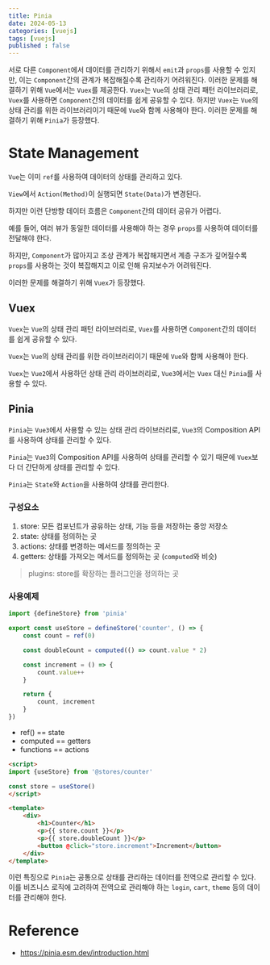 ```yaml
---
title: Pinia
date: 2024-05-13
categories: [vuejs]
tags: [vuejs]
published : false
---
```


서로 다른 `Component`에서 데이터를 관리하기 위해서 `emit`과 `props`를 사용할 수 있지만, 이는 `Component`간의 관계가 복잡해질수록 관리하기 어려워진다. 이러한 문제를 해결하기 위해 `Vue`에서는 `Vuex`를 제공한다. `Vuex`는 `Vue`의 상태 관리 패턴 라이브러리로, `Vuex`를 사용하면 `Component`간의 데이터를 쉽게 공유할 수 있다. 하지만 `Vuex`는 `Vue`의 상태 관리를 위한 라이브러리이기 때문에 `Vue`와 함께 사용해야 한다. 이러한 문제를 해결하기 위해 `Pinia`가 등장했다.

# State Management

`Vue`는 이미 `ref`를 사용하여 데이터의 상태를 관리하고 있다.

`View`에서 `Action(Method)`이 실행되면 `State(Data)`가 변경된다.

하지만 이런 단방향 데이터 흐름은 `Component`간의 데이터 공유가 어렵다.

예를 들어, 여러 뷰가 동일한 데이터를 사용해야 하는 경우 `props`를 사용하여 데이터를 전달해야 한다.

하지만, `Component`가 많아지고 조상 관계가 복잡해지면서 계층 구조가 깊어질수록 `props`를 사용하는 것이 복잡해지고 이로 인해 유지보수가 어려워진다.

이러한 문제를 해결하기 위해 `Vuex`가 등장했다.

## Vuex

`Vuex`는 `Vue`의 상태 관리 패턴 라이브러리로, `Vuex`를 사용하면 `Component`간의 데이터를 쉽게 공유할 수 있다.

`Vuex`는 `Vue`의 상태 관리를 위한 라이브러리이기 때문에 `Vue`와 함께 사용해야 한다.

`Vuex`는 `Vue2`에서 사용하던 상태 관리 라이브러리로, `Vue3`에서는 `Vuex` 대신 `Pinia`를 사용할 수 있다.

## Pinia

`Pinia`는 `Vue3`에서 사용할 수 있는 상태 관리 라이브러리로, `Vue3`의 Composition API를 사용하여 상태를 관리할 수 있다.

`Pinia`는 `Vue3`의 Composition API를 사용하여 상태를 관리할 수 있기 때문에 `Vuex`보다 더 간단하게 상태를 관리할 수 있다.

`Pinia`는 `State`와 `Action`을 사용하여 상태를 관리한다.


### 구성요소

1. store: 모든 컴포넌트가 공유하는 상태, 기능 등을 저장하는 중앙 저장소
2. state: 상태를 정의하는 곳
3. actions: 상태를 변경하는 메서드를 정의하는 곳
4. getters: 상태를 가져오는 메서드를 정의하는 곳 (`computed`와 비슷)
> plugins: store를 확장하는 플러그인을 정의하는 곳

### 사용예제
```js
import {defineStore} from 'pinia'

export const useStore = defineStore('counter', () => {
	const count = ref(0)

	const doubleCount = computed(() => count.value * 2)

	const increment = () => {
		count.value++
	}

	return {
		count, increment
	}
})
```

- ref() == state
- computed == getters
- functions == actions

```html
<script>
import {useStore} from '@stores/counter'

const store = useStore()
</script>

<template>
	<div>
		<h1>Counter</h1>
		<p>{{ store.count }}</p>
		<p>{{ store.doubleCount }}</p>
		<button @click="store.increment">Increment</button>
	</div>
</template>
```

이런 특징으로 `Pinia`는 공통으로 상태를 관리하는 데이터를 전역으로 관리할 수 있다. 이를 비즈니스 로직에 고려하여 전역으로 관리해야 하는 `login`, `cart`, `theme` 등의 데이터를 관리해야 한다.

# Reference

- https://pinia.esm.dev/introduction.html

